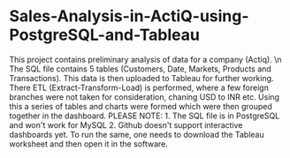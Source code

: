 # Sales-Analysis-in-ActiQ-using-PostgreSQL-and-Tableau
This project contains preliminary analysis of data for a company (Actiq). \n
The SQL file contains 5 tables (Customers, Date, Markets, Products and Transactions). This data is then uploaded to Tableau for further working.
There ETL (Extract-Transform-Load) is performed, where a few foreign branches were not taken for consideration, chaning USD to INR etc.
Using this a series of tables and charts were formed which were then grouped together in the dashboard.
PLEASE NOTE: 1. The SQL file is in PostgreSQL and won't work for MySQL 2. Github doesn't support interactive dashboards yet. To run the same, one needs to download the Tableau worksheet and then open it in the software.
